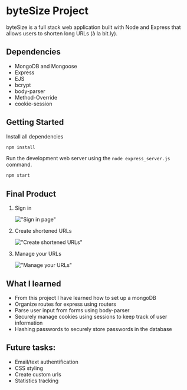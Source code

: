# byteSize Project

byteSize is a full stack web application built with Node and Express that allows users to shorten long URLs (à la bit.ly).

## Dependencies

- MongoDB and Mongoose
- Express
- EJS
- bcrypt
- body-parser
- Method-Override
- cookie-session

## Getting Started

Install all dependencies

```javascript
npm install
```

Run the development web server using the `node express_server.js` command.

```javascript
npm start
```

## Final Product

1. Sign in

   !["Sign in page"](https://github.com/Michael-Choi/tinyapp/blob/master/docs/login-page.png)

2. Create shortened URLs

   !["Create shortened URLs"](https://github.com/Michael-Choi/tinyapp/blob/master/docs/create-url.png)

3. Manage your URLs

   !["Manage your URLs"](https://github.com/Michael-Choi/tinyapp/blob/master/docs/shortened-urls.png)
   
 
 ## What I learned
 - From this project I have learned how to set up a mongoDB
 - Organize routes for express using routers
 - Parse user input from forms using body-parser
 - Securely manage cookies using sessions to keep track of user information
 - Hashing passwords to securely store passwords in the database
 
 ## Future tasks:
 - Email/text authentification
 - CSS styling
 - Create custom urls
 - Statistics tracking
 
 
